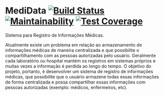 # MediData [![Build Status](https://travis-ci.org/damorais/medidata.svg?branch=master)](https://travis-ci.org/damorais/medidata) [![Maintainability](https://api.codeclimate.com/v1/badges/2710724885117a3644ce/maintainability)](https://codeclimate.com/github/damorais/medidata/maintainability) [![Test Coverage](https://api.codeclimate.com/v1/badges/2710724885117a3644ce/test_coverage)](https://codeclimate.com/github/damorais/medidata/test_coverage)

Sistema para Registro de Informações Médicas.

Atualmente existe um problema em relação ao armazenamento de informações médicas de maneira centralizada e que possibilite o compartilhamento com as pessoas autorizadas pelo usuário. Geralmente cada laboratório ou hospital mantém os registros em sistemas próprios e muitas vezes a informação é perdida ao longo do tempo. O objetivo do projeto, portanto, é desenvolver um sistema de registro de informações médicas, que possibilite que o usuário armazene todas essas informações de forma centralizada e possa compartilhar essas informações com pessoas autorizadas (exemplo: médicos, enfermeiros, etc).

